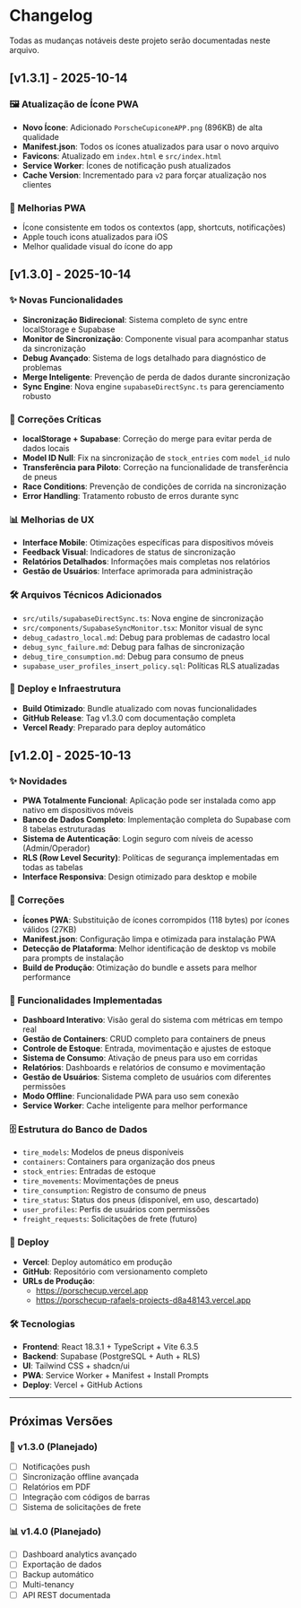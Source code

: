 # Changelog

Todas as mudanças notáveis deste projeto serão documentadas neste arquivo.

## [v1.3.1] - 2025-10-14

### 🖼️ Atualização de Ícone PWA
- **Novo Ícone**: Adicionado `PorscheCupiconeAPP.png` (896KB) de alta qualidade
- **Manifest.json**: Todos os ícones atualizados para usar o novo arquivo
- **Favicons**: Atualizado em `index.html` e `src/index.html`
- **Service Worker**: Ícones de notificação push atualizados
- **Cache Version**: Incrementado para `v2` para forçar atualização nos clientes

### 📱 Melhorias PWA
- Ícone consistente em todos os contextos (app, shortcuts, notificações)
- Apple touch icons atualizados para iOS
- Melhor qualidade visual do ícone do app

## [v1.3.0] - 2025-10-14

### ✨ Novas Funcionalidades
- **Sincronização Bidirecional**: Sistema completo de sync entre localStorage e Supabase
- **Monitor de Sincronização**: Componente visual para acompanhar status da sincronização
- **Debug Avançado**: Sistema de logs detalhado para diagnóstico de problemas
- **Merge Inteligente**: Prevenção de perda de dados durante sincronização
- **Sync Engine**: Nova engine `supabaseDirectSync.ts` para gerenciamento robusto

### 🔧 Correções Críticas
- **localStorage + Supabase**: Correção do merge para evitar perda de dados locais
- **Model ID Null**: Fix na sincronização de `stock_entries` com `model_id` nulo
- **Transferência para Piloto**: Correção na funcionalidade de transferência de pneus
- **Race Conditions**: Prevenção de condições de corrida na sincronização
- **Error Handling**: Tratamento robusto de erros durante sync

### 📊 Melhorias de UX
- **Interface Mobile**: Otimizações específicas para dispositivos móveis
- **Feedback Visual**: Indicadores de status de sincronização
- **Relatórios Detalhados**: Informações mais completas nos relatórios
- **Gestão de Usuários**: Interface aprimorada para administração

### 🛠️ Arquivos Técnicos Adicionados
- `src/utils/supabaseDirectSync.ts`: Nova engine de sincronização
- `src/components/SupabaseSyncMonitor.tsx`: Monitor visual de sync
- `debug_cadastro_local.md`: Debug para problemas de cadastro local
- `debug_sync_failure.md`: Debug para falhas de sincronização
- `debug_tire_consumption.md`: Debug para consumo de pneus
- `supabase_user_profiles_insert_policy.sql`: Políticas RLS atualizadas

### 🚀 Deploy e Infraestrutura
- **Build Otimizado**: Bundle atualizado com novas funcionalidades
- **GitHub Release**: Tag v1.3.0 com documentação completa
- **Vercel Ready**: Preparado para deploy automático

## [v1.2.0] - 2025-10-13

### ✨ Novidades
- **PWA Totalmente Funcional**: Aplicação pode ser instalada como app nativo em dispositivos móveis
- **Banco de Dados Completo**: Implementação completa do Supabase com 8 tabelas estruturadas
- **Sistema de Autenticação**: Login seguro com níveis de acesso (Admin/Operador)
- **RLS (Row Level Security)**: Políticas de segurança implementadas em todas as tabelas
- **Interface Responsiva**: Design otimizado para desktop e mobile

### 🔧 Correções
- **Ícones PWA**: Substituição de ícones corrompidos (118 bytes) por ícones válidos (27KB)
- **Manifest.json**: Configuração limpa e otimizada para instalação PWA
- **Detecção de Plataforma**: Melhor identificação de desktop vs mobile para prompts de instalação
- **Build de Produção**: Otimização do bundle e assets para melhor performance

### 📱 Funcionalidades Implementadas
- **Dashboard Interativo**: Visão geral do sistema com métricas em tempo real
- **Gestão de Containers**: CRUD completo para containers de pneus
- **Controle de Estoque**: Entrada, movimentação e ajustes de estoque
- **Sistema de Consumo**: Ativação de pneus para uso em corridas
- **Relatórios**: Dashboards e relatórios de consumo e movimentação
- **Gestão de Usuários**: Sistema completo de usuários com diferentes permissões
- **Modo Offline**: Funcionalidade PWA para uso sem conexão
- **Service Worker**: Cache inteligente para melhor performance

### 🗄️ Estrutura do Banco de Dados
- `tire_models`: Modelos de pneus disponíveis
- `containers`: Containers para organização dos pneus
- `stock_entries`: Entradas de estoque
- `tire_movements`: Movimentações de pneus
- `tire_consumption`: Registro de consumo de pneus
- `tire_status`: Status dos pneus (disponível, em uso, descartado)
- `user_profiles`: Perfis de usuários com permissões
- `freight_requests`: Solicitações de frete (futuro)

### 🚀 Deploy
- **Vercel**: Deploy automático em produção
- **GitHub**: Repositório com versionamento completo
- **URLs de Produção**:
  - https://porschecup.vercel.app
  - https://porschecup-rafaels-projects-d8a48143.vercel.app

### 🛠️ Tecnologias
- **Frontend**: React 18.3.1 + TypeScript + Vite 6.3.5
- **Backend**: Supabase (PostgreSQL + Auth + RLS)
- **UI**: Tailwind CSS + shadcn/ui
- **PWA**: Service Worker + Manifest + Install Prompts
- **Deploy**: Vercel + GitHub Actions

---

## Próximas Versões

### 🎯 v1.3.0 (Planejado)
- [ ] Notificações push
- [ ] Sincronização offline avançada
- [ ] Relatórios em PDF
- [ ] Integração com códigos de barras
- [ ] Sistema de solicitações de frete

### 📊 v1.4.0 (Planejado)
- [ ] Dashboard analytics avançado
- [ ] Exportação de dados
- [ ] Backup automático
- [ ] Multi-tenancy
- [ ] API REST documentada